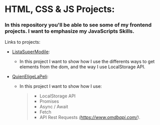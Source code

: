 # HTML, CSS & JS Projects:

### In this repository you'll be able to see some of my frontend projects. I want to emphasize my JavaScripts Skills.

Links to projects: 

* [ListaSuperModile](https://listasupermobile.web.app):
  - In this project I want to show how I use the differents ways to get elements from the dom, and the way I use LocalStorage API.
 
* [QuienEligeLaPeli](https://quieneligelapeli.web.app/):
  - In this project I want to show how I use:
    > - LocalStorage API
    > - Promises
    > - Async / Await
    > - Fetch
    > - API Rest Requests *(https://www.omdbapi.com/)*.
   
   
 

